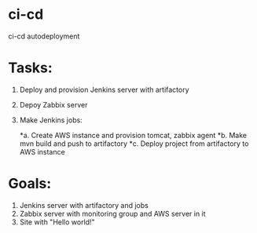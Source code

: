 # ci-cd
ci-cd autodeployment
# Tasks:

1. Deploy and provision Jenkins server with artifactory

2. Depoy Zabbix server

3. Make Jenkins jobs:

    *a. Create AWS instance and provision tomcat, zabbix agent
    *b. Make mvn build and push to artifactory
    *c. Deploy project from artifactory to AWS instance

# Goals:
1. Jenkins server with artifactory and jobs
2. Zabbix server with monitoring group and AWS server in it
3. Site with "Hello world!"


